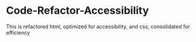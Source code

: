 # Code-Refactor-Accessibility
This is refactored html, optimized for accessibility, and css, consolidated for efficiency
